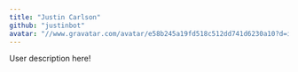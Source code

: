 ```yaml
---
title: "Justin Carlson"
github: "justinbot"
avatar: "//www.gravatar.com/avatar/e58b245a19fd518c512dd741d6230a10?d=identicon"
---
```


User description here!
